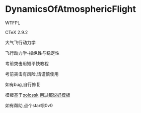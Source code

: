 # DynamicsOfAtmosphericFlight
WTFPL

CTeX 2.9.2

大气飞行动力学

飞行动力学-操纵性与稳定性

考前突击用短平快教程

考前突击有风险,请谨慎使用

如有bug,自行修复

模板基于[polossk](https://github.com/polossk)  [用过都说好模板](https://github.com/polossk/LaTeX-Template-For-NPU-Thesis)

如有帮助,点个star呗0v0

